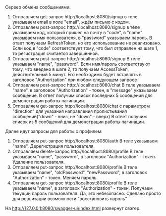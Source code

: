 Сервер обмена сообщениями.
1) Отправляем get-запрос http://localhost:8080/signup
    в теле указываем email в поле "email", ждём письмо с кодом.
2) Отправляем post-запрос http://localhost:8080/signup
    в теле указываем код, который пришел на почту в "code", 
    в "name" указываем имя пользователя, в "password" указываем пароль.
    В ответ получаем RefreshToken, но его использование не реализовано. 
    Если код в "code" соответствует тому, что был отправлен на шаге 1, то 
    регистрация считается завершенной.
3) Отправляем post-запрос http://localhost:8080/signup
    В теле указываем "name", "password". Если имя/пароль соответствуют
    тому, что введено в шаге 2, то получаем AccessToken, 
    действительный 5 минут. Его необходимо будет вставлять в заголовок
    "Authorization" при любом следующем запросе
4) Отправляем post-запрос http://localhost:8080/chat
    В теле указываем "name", в заголовок "Authorization" - токен,
    в "message" указываем сообщение. В ответ получим список 
    последних 5 сообщений для демонстрации работы пагинации.
5) Отправляем get-запрос http://localhost:8080/chat 
    с параметром "direction" для указания направления пролистывания 
    сообщений("down" - вниз, не "down" - вверх) В ответ получим 
    список из 5 сообщений для демонстрации работы пагинации.

Далее идут запросы для работы с профилем:
1) Отправляем put-запрос http://localhost:8080/auth
   В теле указываем "name". Дерегистрация пользователя.
2) Отправляем delete-запрос http://localhost:8080/profile
   В теле указываем "name", "password", 
   в заголовок "Authorization" - токен. Удаление пользователя.
3) Отправляем put-запрос http://localhost:8080/profile
   В теле указываем "name", "oldPassword", "newPassword",
   в заголовок "Authorization" - токен. Меняем пароль.
4) Отправляем get-запрос http://localhost:8080/profile
   В теле указываем "name", в заголовок "Authorization" - токен. 
   Получаем текущий пароль пользователя. Да, это небезопасно.
   Сделано просто для реализации возможности "восстановить пароль"

На http://127.0.0.1:8080/swagger-ui/index.html развернут свэгер.
